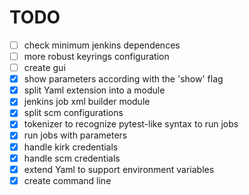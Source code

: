 
TODO
====

- [ ] check minimum jenkins dependences
- [ ] more robust keyrings configuration
- [ ] create gui
- [x] show parameters according with the 'show' flag
- [x] split Yaml extension into a module
- [x] jenkins job xml builder module
- [x] split scm configurations
- [x] tokenizer to recognize pytest-like syntax to run jobs
- [x] run jobs with parameters
- [x] handle kirk credentials
- [x] handle scm credentials
- [x] extend Yaml to support environment variables
- [x] create command line
